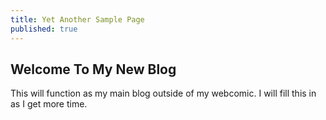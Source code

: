 ```yaml
---
title: Yet Another Sample Page
published: true
---
```

## Welcome To My New Blog
This will function as my main blog outside of my webcomic. I will fill this in as I get more time.
